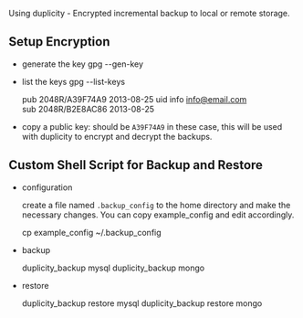 Using duplicity - Encrypted incremental backup to local or remote storage.
 
## Setup Encryption

- generate the key 
    gpg --gen-key
- list the keys
    gpg --list-keys
    
    pub   2048R/A39F74A9 2013-08-25
    uid                  info <info@email.com>   
    sub   2048R/B2E8AC86 2013-08-25


- copy a public key: should be `A39F74A9` in these case, this will be used with
duplicity to encrypt and decrypt the backups.

## Custom Shell Script for Backup and Restore

- configuration

    create a file named `.backup_config` to the home directory and make the
    necessary changes. You can copy example_config and edit accordingly.

    cp example_config ~/.backup_config
    
- backup

    duplicity_backup mysql
    duplicity_backup mongo

- restore
    
    duplicity_backup restore mysql
    duplicity_backup restore mongo

